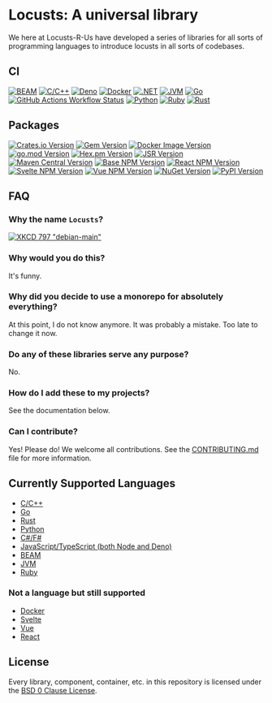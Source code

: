 # Locusts: A universal library

We here at Locusts-R-Us have developed a series of libraries for all sorts of programming languages to introduce locusts in all sorts of codebases.

## CI

[![BEAM](<https://img.shields.io/github/actions/workflow/status/locusts-r-us/locusts/beam.yml?style=for-the-badge&logo=erlang&label=Erlang%2FElixir%2FGleam%20(BEAM)>)](https://github.com/locusts-r-us/locusts/actions/workflows/beam.yml)
[![C/C++](https://img.shields.io/github/actions/workflow/status/locusts-r-us/locusts/c.yml?style=for-the-badge&logo=c&label=C%2FC%2B%2B)](https://github.com/locusts-r-us/locusts/actions/workflows/c.yml)
[![Deno](https://img.shields.io/github/actions/workflow/status/locusts-r-us/locusts/deno.yml?style=for-the-badge&logo=deno&label=Deno)](https://github.com/locusts-r-us/locusts/actions/workflows/deno.yml)
[![Docker](https://img.shields.io/github/actions/workflow/status/locusts-r-us/locusts/docker.yml?style=for-the-badge&logo=docker&label=Docker)](https://github.com/locusts-r-us/locusts/actions/workflows/docker.yml)
[![.NET](https://img.shields.io/github/actions/workflow/status/locusts-r-us/locusts/dotnet.yml?style=for-the-badge&logo=dotnet&label=C%23%2FF%23)](https://github.com/locusts-r-us/locusts/actions/workflows/dotnet.yml)
[![JVM](<https://img.shields.io/github/actions/workflow/status/locusts-r-us/locusts/jvm.yml?style=for-the-badge&logo=kotlin&label=Java%2FKotlin%2FGroovy%20(JVM)>)](https://github.com/locusts-r-us/locusts/actions/workflows/jvm.yml)
[![Go](https://img.shields.io/github/actions/workflow/status/locusts-r-us/locusts/go.yml?style=for-the-badge&logo=go&label=Go)](https://github.com/locusts-r-us/locusts/actions/workflows/go.yml)
[![GitHub Actions Workflow Status](https://img.shields.io/github/actions/workflow/status/locusts-r-us/locusts/node.yml?style=for-the-badge&logo=nodedotjs&label=Node.JS)](https://github.com/locusts-r-us/locusts/actions/workflows/node.yml)
[![Python](https://img.shields.io/github/actions/workflow/status/locusts-r-us/locusts/python.yml?style=for-the-badge&logo=python&label=Python)](https://github.com/locusts-r-us/locusts/actions/workflows/python.yml)
[![Ruby](https://img.shields.io/github/actions/workflow/status/locusts-r-us/locusts/ruby.yml?style=for-the-badge&logo=ruby&label=Ruby)](https://github.com/locusts-r-us/locusts/actions/workflows/ruby.yml)
[![Rust](https://img.shields.io/github/actions/workflow/status/locusts-r-us/locusts/rust.yml?style=for-the-badge&logo=rust&label=Rust)](https://github.com/locusts-r-us/locusts/actions/workflows/rust.yml)

## Packages

[![Crates.io Version](https://img.shields.io/crates/v/locusts?style=for-the-badge&logo=rust&color=%23f74b00)](https://crates.io/crates/locusts)
[![Gem Version](https://img.shields.io/gem/v/locusts?style=for-the-badge&logo=rubygems&logoColor=%23E9573F)](https://rubygems.org/gems/locusts)
[![Docker Image Version](https://img.shields.io/docker/v/rosstheross/locusts?sort=semver&style=for-the-badge&logo=docker&logoColor=%232496ED)](https://hub.docker.com/r/rosstheross/locusts)
[![go.mod Version](https://img.shields.io/github/go-mod/go-version/locusts-r-us/locusts?style=for-the-badge&logo=go&color=%2300ADD8)](https://pkg.go.dev/github.com/locusts-r-us/locusts)
[![Hex.pm Version](https://img.shields.io/hexpm/v/locusts?style=for-the-badge&logo=elixir&color=%234B275F)](https://hex.pm/packages/locusts)
[![JSR Version](https://img.shields.io/jsr/v/%40locusts-r-us/locusts?style=for-the-badge&logo=jsr&color=%23F7DF1E)](https://jsr.io/@locusts-r-us/locusts)
[![Maven Central Version](https://img.shields.io/maven-central/v/io.github.locusts-r-us/locusts?style=for-the-badge&logo=apachemaven&color=%23C71A36)](https://github.com/locusts-r-us/locusts/issues/32)
[![Base NPM Version](https://img.shields.io/npm/v/locusts?style=for-the-badge&logo=npm&label=Base%20NPM&color=%23cb3837)](https://www.npmjs.com/package/locusts)
[![React NPM Version](https://img.shields.io/npm/v/%40locusts%2Freact?style=for-the-badge&logo=react&label=React%20NPM&color=%2361DAFB)](https://www.npmjs.com/package/@locusts/react)
[![Svelte NPM Version](https://img.shields.io/npm/v/%40locusts%2Fsvelte?style=for-the-badge&logo=svelte&label=Svelte%20NPM&color=%23FF3E00)](https://www.npmjs.com/package/@locusts/svelte)
[![Vue NPM Version](https://img.shields.io/npm/v/%40locusts%2Fvue?style=for-the-badge&logo=vuedotjs&label=Vue%20NPM&color=%234FC08D)](https://www.npmjs.com/package/@locusts/vue)
[![NuGet Version](https://img.shields.io/nuget/v/locusts?style=for-the-badge&logo=nuget&color=%23004880)](https://www.nuget.org/packages/locusts)
[![PyPI Version](https://img.shields.io/pypi/v/locusts-r-us?style=for-the-badge&logo=pypi&label=pypi&color=%233775A9)](https://pypi.org/project/locusts-r-us/)

## FAQ

### Why the name `Locusts`?

[![XKCD 797 "debian-main"](https://imgs.xkcd.com/comics/debian_main.png "dpkg: error processing package (--purge): subprocess pre-removal script returned error exit 163: OH_GOD_THEYRE_INSIDE_MY_CLOTHES")](https://xkcd.com/797/)

### Why would you do this?

It's funny.

### Why did you decide to use a monorepo for absolutely everything?

At this point, I do not know anymore. It was probably a mistake.
Too late to change it now.

### Do any of these libraries serve any purpose?

No.

### How do I add these to my projects?

See the documentation below.

### Can I contribute?

Yes! Please do! We welcome all contributions.
See the [CONTRIBUTING.md](./CONTRIBUTING.md) file for more information.

## Currently Supported Languages

- [C/C++](./docs/C.md)
- [Go](./docs/Go.md)
- [Rust](./docs/Rust.md)
- [Python](./docs/Python.md)
- [C#/F#](./docs/.NET.md)
- [JavaScript/TypeScript (both Node and Deno)](./docs/JavaScript.md)
- [BEAM](./docs/BEAM.md)
- [JVM](./docs/JVM.md)
- [Ruby](./docs/Ruby.md)

### Not a language but still supported

- [Docker](./docs/Docker.md)
- [Svelte](./src/packages/svelte/README.md)
- [Vue](./src/packages/vue/README.md)
- [React](./src/packages/react/README.md)

## License

Every library, component, container, etc. in this repository is licensed under the [BSD 0 Clause License](./LICENSE).
